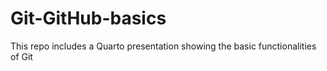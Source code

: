# Git-GitHub-basics
This repo includes a Quarto presentation showing the basic functionalities of Git
